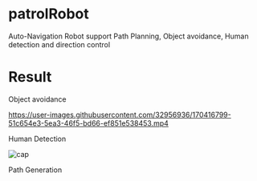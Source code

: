 # patrolRobot
Auto-Navigation Robot support Path Planning, Object avoidance, Human detection and direction control 


# Result

Object avoidance


https://user-images.githubusercontent.com/32956936/170416799-51c654e3-5ea3-46f5-bd66-ef851e538453.mp4

Human Detection



![cap](https://user-images.githubusercontent.com/32956936/170417529-8cd71cc7-8376-40bd-b490-7ebd6d38f40c.PNG)


Path Generation

